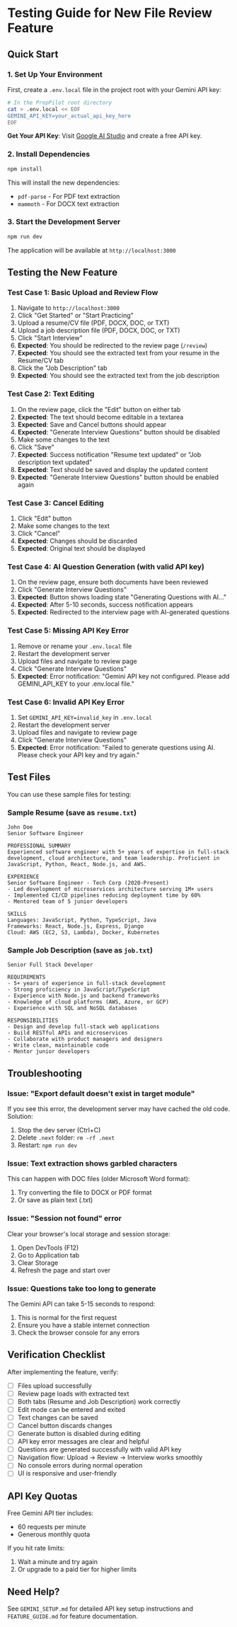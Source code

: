 # Testing Guide for New File Review Feature

## Quick Start

### 1. Set Up Your Environment

First, create a `.env.local` file in the project root with your Gemini API key:

```bash
# In the PrepPilot root directory
cat > .env.local << EOF
GEMINI_API_KEY=your_actual_api_key_here
EOF
```

**Get Your API Key**: Visit [Google AI Studio](https://makersuite.google.com/app/apikey) and create a free API key.

### 2. Install Dependencies

```bash
npm install
```

This will install the new dependencies:
- `pdf-parse` - For PDF text extraction
- `mammoth` - For DOCX text extraction

### 3. Start the Development Server

```bash
npm run dev
```

The application will be available at `http://localhost:3000`

## Testing the New Feature

### Test Case 1: Basic Upload and Review Flow

1. Navigate to `http://localhost:3000`
2. Click "Get Started" or "Start Practicing"
3. Upload a resume/CV file (PDF, DOCX, DOC, or TXT)
4. Upload a job description file (PDF, DOCX, DOC, or TXT)
5. Click "Start Interview"
6. **Expected**: You should be redirected to the review page (`/review`)
7. **Expected**: You should see the extracted text from your resume in the Resume/CV tab
8. Click the "Job Description" tab
9. **Expected**: You should see the extracted text from the job description

### Test Case 2: Text Editing

1. On the review page, click the "Edit" button on either tab
2. **Expected**: The text should become editable in a textarea
3. **Expected**: Save and Cancel buttons should appear
4. **Expected**: "Generate Interview Questions" button should be disabled
5. Make some changes to the text
6. Click "Save"
7. **Expected**: Success notification "Resume text updated" or "Job description text updated"
8. **Expected**: Text should be saved and display the updated content
9. **Expected**: "Generate Interview Questions" button should be enabled again

### Test Case 3: Cancel Editing

1. Click "Edit" button
2. Make some changes to the text
3. Click "Cancel"
4. **Expected**: Changes should be discarded
5. **Expected**: Original text should be displayed

### Test Case 4: AI Question Generation (with valid API key)

1. On the review page, ensure both documents have been reviewed
2. Click "Generate Interview Questions"
3. **Expected**: Button shows loading state "Generating Questions with AI..."
4. **Expected**: After 5-10 seconds, success notification appears
5. **Expected**: Redirected to the interview page with AI-generated questions

### Test Case 5: Missing API Key Error

1. Remove or rename your `.env.local` file
2. Restart the development server
3. Upload files and navigate to review page
4. Click "Generate Interview Questions"
5. **Expected**: Error notification: "Gemini API key not configured. Please add GEMINI_API_KEY to your .env.local file."

### Test Case 6: Invalid API Key Error

1. Set `GEMINI_API_KEY=invalid_key` in `.env.local`
2. Restart the development server
3. Upload files and navigate to review page
4. Click "Generate Interview Questions"
5. **Expected**: Error notification: "Failed to generate questions using AI. Please check your API key and try again."

## Test Files

You can use these sample files for testing:

### Sample Resume (save as `resume.txt`)
```
John Doe
Senior Software Engineer

PROFESSIONAL SUMMARY
Experienced software engineer with 5+ years of expertise in full-stack development, cloud architecture, and team leadership. Proficient in JavaScript, Python, React, Node.js, and AWS.

EXPERIENCE
Senior Software Engineer - Tech Corp (2020-Present)
- Led development of microservices architecture serving 1M+ users
- Implemented CI/CD pipelines reducing deployment time by 60%
- Mentored team of 5 junior developers

SKILLS
Languages: JavaScript, Python, TypeScript, Java
Frameworks: React, Node.js, Express, Django
Cloud: AWS (EC2, S3, Lambda), Docker, Kubernetes
```

### Sample Job Description (save as `job.txt`)
```
Senior Full Stack Developer

REQUIREMENTS
- 5+ years of experience in full-stack development
- Strong proficiency in JavaScript/TypeScript
- Experience with Node.js and backend frameworks
- Knowledge of cloud platforms (AWS, Azure, or GCP)
- Experience with SQL and NoSQL databases

RESPONSIBILITIES
- Design and develop full-stack web applications
- Build RESTful APIs and microservices
- Collaborate with product managers and designers
- Write clean, maintainable code
- Mentor junior developers
```

## Troubleshooting

### Issue: "Export default doesn't exist in target module"

If you see this error, the development server may have cached the old code. Solution:
1. Stop the dev server (Ctrl+C)
2. Delete `.next` folder: `rm -rf .next`
3. Restart: `npm run dev`

### Issue: Text extraction shows garbled characters

This can happen with DOC files (older Microsoft Word format):
1. Try converting the file to DOCX or PDF format
2. Or save as plain text (.txt)

### Issue: "Session not found" error

Clear your browser's local storage and session storage:
1. Open DevTools (F12)
2. Go to Application tab
3. Clear Storage
4. Refresh the page and start over

### Issue: Questions take too long to generate

The Gemini API can take 5-15 seconds to respond:
1. This is normal for the first request
2. Ensure you have a stable internet connection
3. Check the browser console for any errors

## Verification Checklist

After implementing the feature, verify:

- [ ] Files upload successfully
- [ ] Review page loads with extracted text
- [ ] Both tabs (Resume and Job Description) work correctly
- [ ] Edit mode can be entered and exited
- [ ] Text changes can be saved
- [ ] Cancel button discards changes
- [ ] Generate button is disabled during editing
- [ ] API key error messages are clear and helpful
- [ ] Questions are generated successfully with valid API key
- [ ] Navigation flow: Upload → Review → Interview works smoothly
- [ ] No console errors during normal operation
- [ ] UI is responsive and user-friendly

## API Key Quotas

Free Gemini API tier includes:
- 60 requests per minute
- Generous monthly quota

If you hit rate limits:
1. Wait a minute and try again
2. Or upgrade to a paid tier for higher limits

## Need Help?

See `GEMINI_SETUP.md` for detailed API key setup instructions and `FEATURE_GUIDE.md` for feature documentation.
